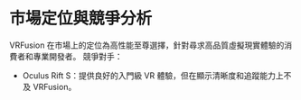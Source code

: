 # 市場定位與競爭分析
VRFusion 在市場上的定位為高性能至尊選擇，針對尋求高品質虛擬現實體驗的消費者和專業開發者。
競爭對手：
- Oculus Rift S：提供良好的入門級 VR 體驗，但在顯示清晰度和追蹤能力上不及 VRFusion。